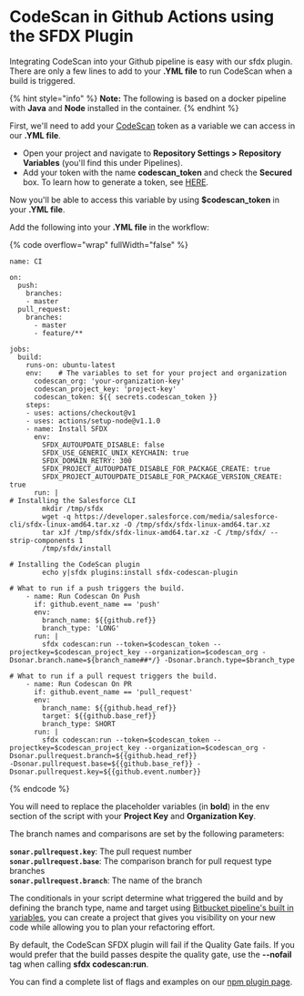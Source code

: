 # CodeScan in Github Actions using the SFDX Plugin

Integrating CodeScan into your Github pipeline is easy with our sfdx plugin. There are only a few lines to add to your **.YML file** to run CodeScan when a build is triggered.

{% hint style="info" %}
**Note:** The following is based on a docker pipeline with **Java** and **Node** installed in the container.
{% endhint %}

First, we'll need to add your [CodeScan](https://www.codescan.io/) token as a variable we can access in our **.YML file**.

* Open your project and navigate to **Repository Settings > Repository Variables** (you'll find this under Pipelines).
* Add your token with the name **codescan\_token** and check the **Secured** box. To learn how to generate a token, see [HERE](https://knowledgebase.autorabit.com/codescan/docs/generate-a-security-token).

Now you'll be able to access this variable by using **$codescan\_token** in your **.YML file**.

Add the following into your **.YML file** in the workflow:

{% code overflow="wrap" fullWidth="false" %}
```
name: CI

on:
  push:
    branches:
    - master
  pull_request:
    branches:
      - master
      - feature/**

jobs:
  build:
    runs-on: ubuntu-latest
    env:    # The variables to set for your project and organization
      codescan_org: 'your-organization-key'
      codescan_project_key: 'project-key'
      codescan_token: ${{ secrets.codescan_token }}
    steps:
    - uses: actions/checkout@v1
    - uses: actions/setup-node@v1.1.0
    - name: Install SFDX
      env:
        SFDX_AUTOUPDATE_DISABLE: false
        SFDX_USE_GENERIC_UNIX_KEYCHAIN: true
        SFDX_DOMAIN_RETRY: 300
        SFDX_PROJECT_AUTOUPDATE_DISABLE_FOR_PACKAGE_CREATE: true
        SFDX_PROJECT_AUTOUPDATE_DISABLE_FOR_PACKAGE_VERSION_CREATE: true
      run: |
# Installing the Salesforce CLI
        mkdir /tmp/sfdx
        wget -q https://developer.salesforce.com/media/salesforce-cli/sfdx-linux-amd64.tar.xz -O /tmp/sfdx/sfdx-linux-amd64.tar.xz
        tar xJf /tmp/sfdx/sfdx-linux-amd64.tar.xz -C /tmp/sfdx/ --strip-components 1
        /tmp/sfdx/install
 
# Installing the CodeScan plugin
        echo y|sfdx plugins:install sfdx-codescan-plugin

# What to run if a push triggers the build.
    - name: Run Codescan On Push
      if: github.event_name == 'push'
      env:  
        branch_name: ${{github.ref}}
        branch_type: 'LONG'
      run: |
        sfdx codescan:run --token=$codescan_token --projectkey=$codescan_project_key --organization=$codescan_org -Dsonar.branch.name=${branch_name##*/} -Dsonar.branch.type=$branch_type
    
# What to run if a pull request triggers the build.
    - name: Run Codescan On PR
      if: github.event_name == 'pull_request'
      env:  
        branch_name: ${{github.head_ref}}
        target: ${{github.base_ref}}
        branch_type: SHORT 
      run: |
        sfdx codescan:run --token=$codescan_token --projectkey=$codescan_project_key --organization=$codescan_org -Dsonar.pullrequest.branch=${{github.head_ref}}
-Dsonar.pullrequest.base=${{github.base_ref}} -Dsonar.pullrequest.key=${{github.event.number}}
```
{% endcode %}

You will need to replace the placeholder variables (in **bold**) in the env section of the script with your **Project Key** and **Organization Key**.

The branch names and comparisons are set by the following parameters:

**`sonar.pullrequest.key`**: The pull request number\
**`sonar.pullrequest.base`**: The comparison branch for pull request type branches\
**`sonar.pullrequest.branch`**: The name of the branch

The conditionals in your script determine what triggered the build and by defining the branch type, name and target using [Bitbucket pipeline's built in variables](https://support.atlassian.com/bitbucket-cloud/docs/variables-and-secrets/), you can create a project that gives you visibility on your new code while allowing you to plan your refactoring effort.

By default, the CodeScan SFDX plugin will fail if the Quality Gate fails. If you would prefer that the build passes despite the quality gate, use the **--nofail** tag when calling **sfdx codescan:run**.

You can find a complete list of flags and examples on our [npm plugin page](https://www.npmjs.com/package/sfdx-codescan-plugin).
